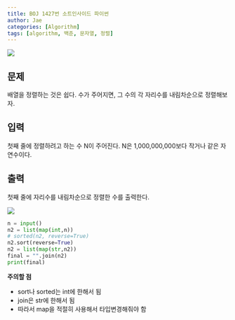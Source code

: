```yaml
---
title: BOJ 1427번 소트인사이드 파이썬
author: Jae
categories: [Algorithm]
tags: [algorithm, 백준, 문자열, 정렬]
---
```


![](https://images.velog.io/images/a87380/post/1a939997-0c9c-4fa8-be95-078d415eadd7/image.png)

## 문제

배열을 정렬하는 것은 쉽다. 수가 주어지면, 그 수의 각 자리수를 내림차순으로 정렬해보자.

## 입력

첫째 줄에 정렬하려고 하는 수 N이 주어진다. N은 1,000,000,000보다 작거나 같은 자연수이다.

## 출력

첫째 줄에 자리수를 내림차순으로 정렬한 수를 출력한다.

![](https://images.velog.io/images/a87380/post/b5d8b115-bbc7-4ea4-8a3f-0d64ae057b72/image.png)

```python
n = input()
n2 = list(map(int,n))
# sorted(n2, reverse=True)
n2.sort(reverse=True)
n2 = list(map(str,n2))
final = "".join(n2)
print(final)
```

**주의할 점**

- sort나 sorted는 int에 한해서 됨
- join은 str에 한해서 됨
- 따라서 map을 적절히 사용해서 타입변경해줘야 함
